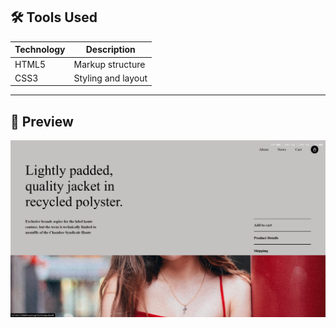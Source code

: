 ## 🛠 Tools Used

| Technology | Description              |
|------------|--------------------------|
| HTML5      | Markup structure         |
| CSS3       | Styling and layout       |

---

## 📸 Preview

![screenshot](image.png)
